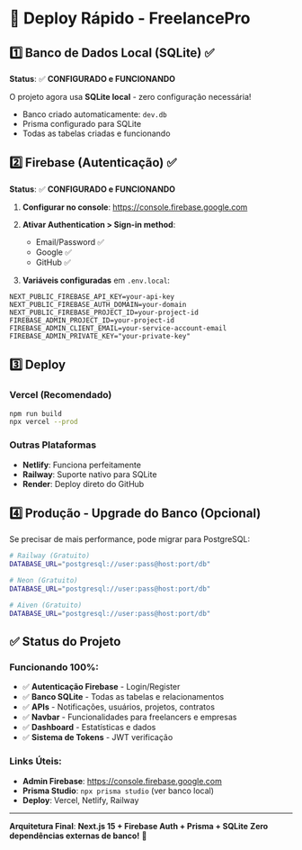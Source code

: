 # 🚀 Deploy Rápido - FreelancePro

## 1️⃣ Banco de Dados Local (SQLite) ✅
**Status**: ✅ **CONFIGURADO e FUNCIONANDO**

O projeto agora usa **SQLite local** - zero configuração necessária!
- Banco criado automaticamente: `dev.db`
- Prisma configurado para SQLite
- Todas as tabelas criadas e funcionando

## 2️⃣ Firebase (Autenticação) ✅
**Status**: ✅ **CONFIGURADO e FUNCIONANDO**

1. **Configurar no console**: https://console.firebase.google.com
2. **Ativar Authentication > Sign-in method**:
   - Email/Password ✅
   - Google ✅
   - GitHub ✅

3. **Variáveis configuradas** em `.env.local`:
```env
NEXT_PUBLIC_FIREBASE_API_KEY=your-api-key
NEXT_PUBLIC_FIREBASE_AUTH_DOMAIN=your-domain
NEXT_PUBLIC_FIREBASE_PROJECT_ID=your-project-id
FIREBASE_ADMIN_PROJECT_ID=your-project-id
FIREBASE_ADMIN_CLIENT_EMAIL=your-service-account-email
FIREBASE_ADMIN_PRIVATE_KEY="your-private-key"
```

## 3️⃣ Deploy

### **Vercel (Recomendado)**
```bash
npm run build
npx vercel --prod
```

### **Outras Plataformas**
- **Netlify**: Funciona perfeitamente
- **Railway**: Suporte nativo para SQLite
- **Render**: Deploy direto do GitHub

## 4️⃣ Produção - Upgrade do Banco (Opcional)

Se precisar de mais performance, pode migrar para PostgreSQL:
```bash
# Railway (Gratuito)
DATABASE_URL="postgresql://user:pass@host:port/db"

# Neon (Gratuito)  
DATABASE_URL="postgresql://user:pass@host:port/db"

# Aiven (Gratuito)
DATABASE_URL="postgresql://user:pass@host:port/db"
```

## ✅ Status do Projeto

### **Funcionando 100%:**
- ✅ **Autenticação Firebase** - Login/Register
- ✅ **Banco SQLite** - Todas as tabelas e relacionamentos  
- ✅ **APIs** - Notificações, usuários, projetos, contratos
- ✅ **Navbar** - Funcionalidades para freelancers e empresas
- ✅ **Dashboard** - Estatísticas e dados
- ✅ **Sistema de Tokens** - JWT verificação

### **Links Úteis:**
- **Admin Firebase**: https://console.firebase.google.com
- **Prisma Studio**: `npx prisma studio` (ver banco local)
- **Deploy**: Vercel, Netlify, Railway

---

**Arquitetura Final**: **Next.js 15 + Firebase Auth + Prisma + SQLite**
**Zero dependências externas de banco!** 🎉 